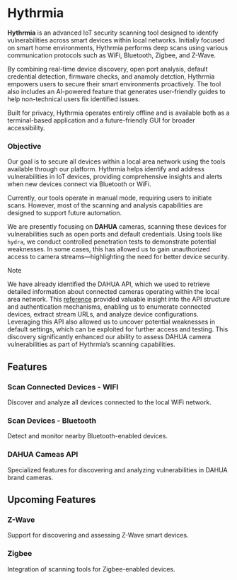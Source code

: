 # Hythrmia

**Hythrmia** is an advanced IoT security scanning tool designed to identify vulnerabilities across smart devices within local networks. Initially focused on smart home environments, Hythrmia performs deep scans using various communication protocols such as WiFi, Bluetooth, Zigbee, and Z-Wave.

By combining real-time device discovery, open port analysis, default credential detection, firmware checks, and anamoly detction, Hythrmia empowers users to secure their smart environments proactively. The tool also includes an AI-powered feature that generates user-friendly guides to help non-technical users fix identified issues.

Built for privacy, Hythrmia operates entirely offline and is available both as a terminal-based application and a future-friendly GUI for broader accessibility.

### Objective
Our goal is to secure all devices within a local area network using the tools available through our platform. Hythrmia helps identify and address vulnerabilities in IoT devices, providing comprehensive insights and alerts when new devices connect via Bluetooth or WiFi.

Currently, our tools operate in manual mode, requiring users to initiate scans. However, most of the scanning and analysis capabilities are designed to support future automation.

We are presently focusing on **DAHUA** cameras, scanning these devices for vulnerabilities such as open ports and default credentials. Using tools like `hydra`, we conduct controlled penetration tests to demonstrate potential weaknesses. In some cases, this has allowed us to gain unauthorized access to camera streams—highlighting the need for better device security.

>[!NOTE]
We have already identified the DAHUA API, which we used to retrieve detailed information about connected cameras operating within the local area network. This [reference](https://github.com/rroller/dahua/issues/338) provided valuable insight into the API structure and authentication mechanisms, enabling us to enumerate connected devices, extract stream URLs, and analyze device configurations. Leveraging this API also allowed us to uncover potential weaknesses in default settings, which can be exploited for further access and testing. This discovery significantly enhanced our ability to assess DAHUA camera vulnerabilities as part of Hythrmia’s scanning capabilities.

## Features
### Scan Connected Devices - WIFI
Discover and analyze all devices connected to the local WiFi network.
### Scan Devices - Bluetooth
Detect and monitor nearby Bluetooth-enabled devices.
### DAHUA Cameas API
Specialized features for discovering and analyzing vulnerabilities in DAHUA brand cameras.
## Upcoming Features
### Z-Wave
Support for discovering and assessing Z-Wave smart devices.
### Zigbee
Integration of scanning tools for Zigbee-enabled devices.
